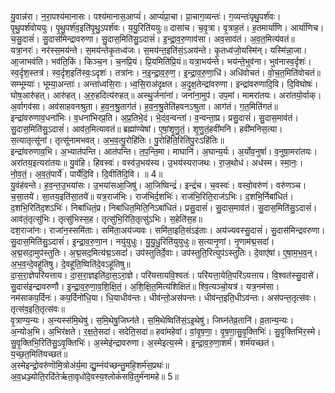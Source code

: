

  
यु॒वान्न॑रा। न॒रा॒पश्य॑मानासः। पश्य॑मानास॒आप्यं॑। आप्यं॑प्रा॒चा। प्रा॒चाग॒व्यन्तः॑। ग॒व्यन्तः॑पृथु॒पर्श॑वः। पृ॒थु॒पर्श॑वोययुः। पृ॒थु॒पर्श॑व॒इति॑पृ॒थु॒ऽपर्श॑वः। य॒यु॒रिति॑ययुः॥ दासा॑च। च॒वृ॒त्रा। वृ॒त्राह॒तं। ह॒तमार्या॑णि। आर्या॑णिच। च॒सु॒दासं॑। सु॒दास॑मिन्द्रावरुणा। सु॒दास॒मिति॑सु॒ऽदासं॑। इ॒न्द्रा॒व॒रु॒णाव॑सा। अव॒साव॑तं। अ॒व॒त॒मित्य॑वतं॥  
यत्रा॒नरः॑। नर॑स्स॒मय॑न्ते। स॒मय॑न्तेकृ॒तध्व॑जः। स॒मय॑न्त॒इति॑सं॒ऽअय॑न्ते। कृ॒तध्व॑जो॒यस्मि॑न्। यस्मि॑न्ना॒जा। आ॒जाभव॑ति। भव॑ति॒किं। किञ्च॒न। च॒नप्रि॒यं। प्रि॒यमिति॑प्रि॒यं॥ यत्रा॒भय॑न्ते। भय॑न्ते॒भुव॑ना। भुव॑नास्व॒र्दृशः॑। स्व॒र्दृश॒स्तत्र॑। स्व॒र्दृश॒इति॑स्वः॒ऽदृशः॑। तत्रा॑नः। न॒इ॒न्द्रा॒व॒रु॒ण॒। इ॒न्द्रा॒व॒रु॒णा॒धि॑। अधि॑वोचतं। वो॒च॒त॒मिति॑वोचतं॥  
सम्भूम्याः॑। भूम्या॒अन्ताः॑। अन्ता॑ध्वसि॒राः। ध्व॒सि॒राअ॑दृक्षत। अ॒दृ॒क्ष॒तेन्द्रा॑वरुणा। इन्द्रा॑वरुणादि॒वि। दि॒विघोषः॑। घोष॒आरु॑हत्। आरु॑हत्। अ॒रु॒हदित्य॑रुहत्॥ अस्थु॒र्जना॑नां। जना॑ना॒मुप॑। उप॒मां। मामरा॑तयः। अरा॑तयो॒र्वाक्। अ॒र्वागव॑सा। अव॑साहवनश्रुता। ह॒व॒न॒श्रु॒ताग॑तं। ह॒व॒न॒श्रु॒तेति॑हवनऽश्रुता। आग॑तं। ग॒त॒मिति॑गतं॥  
इन्द्रा॑वरुणाव॒धना॑भिः। व॒धना॑भिरप्र॒ति। अ॒प्र॒तिभे॒दं। भे॒दंव॒न्वन्ता॑। व॒न्वन्ता॒प्र। प्रसु॒दासं॑। सु॒दास॒माव॑तं। सु॒दास॒मिति॑सु॒ऽदासं॑। आव॑त॒मित्यावतं॥ ब्रह्मा॑ण्येषां। ए॒षां॒शृ॒णु॒तं॒। शृ॒णु॒तं॒हवी॑मनि। हवी॑मनिस॒त्या। स॒त्यातृत्सू॑नां। तृत्सू॑नामभवत्। अ॒भ॒व॒त्पु॒रोहि॑तिः। पु॒रोहि॑ति॒रिति॑पु॒रःऽहि॑तिः॥  
इन्द्रा॑वरुणाव॒भि। अ॒भ्यात॑पन्ति। आत॑पन्ति। त॒प॒न्ति॒मा। माघानि॑। अ॒घान्य॒र्यः। अ॒र्योव॒नुषां॑। व॒नुषा॒मरा॑तयः। अरा॑तय॒इत्यरा॑तयः॥ यु॒वंहि। हिवस्वः॑। वस्व॑उ॒भय॑स्य। उ॒भय॑स्यराजथः। रा॒ज॒थोध॑। अध॑स्म। स्मा॒नः॒। नो॒व॒तं॒। अ॒व॒तं॒पार्ये॑। पार्ये॑दि॒वि। दि॒वीति॑दि॒वि। ॥ 4॥  
यु॒वंह॑वन्ते। ह॒व॒न्त॒उ॒भया॑सः। उ॒भया॑सआ॒जिषु॑। आ॒जिष्विन्द्रं॑। इन्द्रं॑च। च॒वस्वः॑। वस्वो॒वरु॑णं। वरु॑णञ्च। च॒सा॒तये॑। सा॒तय॒इति॑सा॒तये॑॥ यत्र॒राज॑भिः। राज॑भिर्द॒शभिः॑। राज॑भि॒रिति॒राज॑ऽभिः। द॒शभि॒र्निबा॑धितं। द॒शभि॒रिति॑द॒शऽभिः॑। निबा॑धितं॒प्र। निबा॑धित॒मिति॒निऽबा॑धितं। प्रसु॒दासं॑। सु॒दास॒माव॑तं। सु॒दास॒मिति॑सु॒ऽदासं॑। आव॑तं॒तृत्सु॑भिः। तृत्सु॑भिस्स॒ह। तृत्सु॑भि॒रिति॒तृत्सु॑ऽभिः। स॒हेति॑स॒ह॥  
दश॒राजा॑नः। राजा॑न॒स्समि॑ताः। समि॑ता॒अय॑ज्यवः। समि॑ता॒इति॒संऽइ॑ताः। अय॑ज्यवस्सु॒दासं॑। सु॒दास॑मिन्द्रवरुणा। सु॒दास॒मिति॑सु॒ऽदासं॑। इ॒न्द्रा॒व॒रु॒णा॒न। नयु॑युधुः। यु॒यु॒धु॒रिति॑युयुधुः॥ स॒त्यानृ॒णां। नृ॒णाम॑द्म॒सदां॑। अ॒द्म॒सदा॒मुप॑स्तुतिः। अ॒द्म॒सद॒मित्य॑द्म॒ऽसदां॑। उप॑स्तुतिर्दे॒वाः। उप॑स्तुति॒रित्युप॑ऽस्तुतिः। दे॒वाए॑षां। ए॒षा॒म॒भ॒व॒न्। अ॒भ॒व॒न्दे॒वहू॑तिषु। दे॒वहू॑ति॒ष्विति॑दे॒वऽहू॑तिषु॥  
दा॒स॒रा॒ज्ञेपरि॑यत्ताय। दा॒स॒रा॒ज्ञइति॑दा॒स॒ऽरा॒ज्ञे। परि॑यत्तायवि॒श्वतः॑। परि॑यत्ता॒येति॒परि॑ऽयत्ताय। वि॒श्वत॑स्सु॒दासे॑। सु॒दास॑इन्द्रावरुणौ। इ॒न्द्रा॒व॒रु॒णा॒व॒शि॒क्षि॒तं॒। अ॒शि॒क्षि॒त॒मित्य॑शिक्षितं॥ श्वि॒त्यञ्चो॒यत्र॑। यत्र॒नम॑सा। नम॑साकप॒र्दिनः॑। कप॒र्दिनो॑धि॒या। धि॒याधीव॑न्तः। धीव॑न्तो॒अस॑पन्तः। धीव॑न्त॒इति॒धीऽव॑न्तः। अस॑पन्त॒तृत्स॑वः। तृत्स॑व॒इति॒तृत्स॑वः॥  
वृ॒त्राण्य॒न्यः। अ॒न्यस्स॑मि॒थेषु॑। स॒मि॒थेषु॒जिघ्न॑ते। स॒मि॒थेष्विति॑सं॒ऽइ॒थेषु॑। जिघ्न॑तेव्र॒तानि॑। व्र॒तान्य॒न्यः। अ॒न्योअ॒भि। अ॒भिर॑क्षते। र॒क्ष॒ते॒सदा॑। सदेति॒सदा॑॥ हवा॑महेवां। वां॒वृ॒ष॒णा॒। वृ॒ष॒णा॒सु॒वृ॒क्तिभिः॑। सु॒वृ॒क्तिभि॑र॒स्मे। सु॒वृ॒क्तिभि॒रिति॑सु॒ऽवृ॒क्तिभिः॑। अ॒स्मेइ॑न्द्रावरुणा। अ॒स्मेइत्य॒स्मे। इ॒न्द्रा॒व॒रु॒णा॒शर्म॑। शर्म॑यच्छतं। य॒च्छ॒त॒मिति॑यच्छतं॥  
अ॒स्मेइन्द्रो॒वरु॑णॊमि॒त्रोअ॑र्य॒मा द्यु॒म्नंय॑च्छन्तु॒महि॒शर्म॑स॒प्रथः॑॥ अ॒व॒ध्रञ्ज्योति॒रदि॑तेर्ऋता॒वृधो॑दे॒वस्य॒श्लोकं॑सवि॒तुर्म॑नामहे॥ 5॥  
